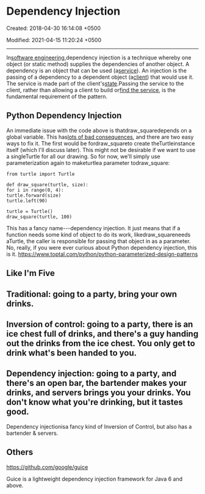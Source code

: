 # Dependency Injection

Created: 2018-04-30 16:14:08 +0500

Modified: 2021-04-15 11:20:24 +0500

---

In[software engineering](https://en.m.wikipedia.org/wiki/Software_engineering),dependency injection is a technique whereby one object (or static method) supplies the dependencies of another object. A dependency is an object that can be used (a[service](https://en.m.wikipedia.org/wiki/Service_(systems_architecture))). An injection is the passing of a dependency to a dependent object (a[client](https://en.m.wikipedia.org/wiki/Client_(computing))) that would use it. The service is made part of the client's[state](https://en.m.wikipedia.org/wiki/State_(computer_science)).Passing the service to the client, rather than allowing a client to build or[find the service](https://en.m.wikipedia.org/wiki/Service_locator_pattern), is the fundamental requirement of the pattern.
## Python Dependency Injection

An immediate issue with the code above is thatdraw_squaredepends on a global variable. This has[lots of bad consequences](http://wiki.c2.com/?GlobalVariablesAreBad), and there are two easy ways to fix it. The first would be fordraw_squareto create theTurtleinstance itself (which I'll discuss later). This might not be desirable if we want to use a singleTurtle for all our drawing. So for now, we'll simply use parameterization again to maketurtlea parameter todraw_square:

```
from turtle import Turtle

def draw_square(turtle, size):
for i in range(0, 4):
turtle.forward(size)
turtle.left(90)

turtle = Turtle()
draw_square(turtle, 100)
```

This has a fancy name---dependency injection. It just means that if a function needs some kind of object to do its work, likedraw_squareneeds aTurtle, the caller is responsible for passing that object in as a parameter. No, really, if you were ever curious about Python dependency injection, this is it.
<https://www.toptal.com/python/python-parameterized-design-patterns>

## Like I'm Five

## Traditional: going to a party, bring your own drinks.
## Inversion of control: going to a party, there is an ice chest full of drinks, and there's a guy handing out the drinks from the ice chest. You only get to drink what's been handed to you.
## Dependency injection: going to a party, and there's an open bar, the bartender makes your drinks, and servers brings you your drinks. You don't know what you're drinking, but it tastes good.

Dependency injectionisa fancy kind of Inversion of Control, but also has a bartender & servers.

## Others

<https://github.com/google/guice>

Guice is a lightweight dependency injection framework for Java 6 and above.
